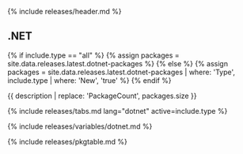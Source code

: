 {% include releases/header.md %}

## .NET

{% if include.type == "all" %}
  {% assign packages = site.data.releases.latest.dotnet-packages %}
{% else %}
  {% assign packages = site.data.releases.latest.dotnet-packages | where: 'Type', include.type | where: 'New', 'true' %}
{% endif %}

{{ description | replace: 'PackageCount', packages.size }}

{% include releases/tabs.md lang="dotnet" active=include.type %}

{% include releases/variables/dotnet.md %}

{% include releases/pkgtable.md %}